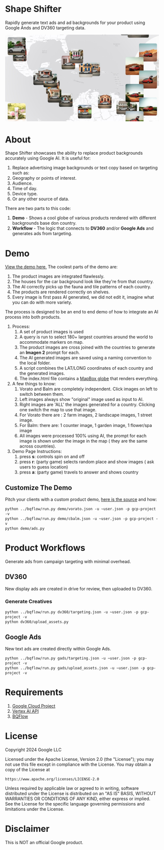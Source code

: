 # Shape Shifter

Rapidly generate text ads and ad backgrounds for your product using Google Ands and DV360 targeting data.

[![Shape Shifter Demo](docs/shape_shifter_demo.jpg)](https://google-marketing-solutions.github.io/shape_shifter/)

# About 

Shape Shifter showcases the ability to replace product backgrounds
accurately using Google AI.  It is useful for:

1. Replace advertising image backgrounds or text copy based on targeting such as:
  1. Geography or points of interest.
  2. Audience.
  3. Time of day.
  4. Device type.
  5. Or any other source of data.

There are two parts to this code:

1. **Demo** - Shows a cool globe of various products rendered with different backgrounds base don country.
1. **Workflow** - The logic that connects to **DV360** and/or **Google Ads** and generates ads from targeting.

# Demo

[View the demo here.](https://google-marketing-solutions.github.io/shape_shifter/) The coolest parts of the demo are:

1. The product images are integrated flawlessly.
1. The houses for the car background look like they're from that country.
1. The AI correctly picks up the fauna and tile patterns of each country.
1. The products are rendered correctly on shelves.
1. Every image is first pass AI generated, we did not edit it, imagine what you can do with more variety.

The process is designed to be an end to end demo of how to integrate an AI process into both products.

1. Process:
   1. A set of product images is used 
   1. A query is run to select 180+ largest countries around the world to accommodate markers on map.  
   1. The product images are cross joined with the countries to generate an **Imagen 2** prompt for each.  
   1. The AI generated images are saved using a naming convention to the local folder.  
   1. A script combines the LAT/LONG coordinates of each country and the generated images.  
   1. The index.html file contains a [MapBox globe](https://docs.mapbox.com/mapbox-gl-js/api/markers/) that renders everything.
1. A few things to know:  
   1. Vorato and Balm are completely independent. Click images on left to switch between them.  
   2. Left images always show "original" image used as input to AI.  
   3. Right images are 'ALL' the images generated for a country. Clicking one switch the map to use that image.  
   4. For Vorato there are : 2 farm images, 2 landscape images, 1 street image.  
   5. For Balm: there are: 1 counter image, 1 garden image, 1 flower/spa image  
   6. All images were processed 100% using AI, the prompt for each image is shown under the image in the map ( they are the same across countries).
1. Demo Page Instructions:  
   1. press **s**: controls spin on and off  
   2. press **r**: (party game) selects random place and show images ( ask users to guess location)  
   3. press **a**: (party game) travels to answer and shows country  

## Customize The Demo

Pitch your clients with a custom product demo, [here is the source](https://github.com/google-marketing-solutions/shape_shifter/tree/main/demo) and how:

```
python ../bqflow/run.py demo/vorato.json -u ~user.json -p gcp-project -v
python ../bqflow/run.py demo/cbalm.json -u ~user.json -p gcp-project -v
python demo/ads.py 
```

# Product Workflows

Generate ads from campaign targeting with minimal overhead.

## DV360

New display ads are created in drive for review, then uploaded to DV360.

### Generate Creatives

```
python ../bqflow/run.py dv360/targeting.json -u ~user.json -p gcp-project -v
python dv360/upload_assets.py 
```

## Google Ads

New text ads are created directly within Google Ads.  

```
python ../bqflow/run.py gads/targeting.json -u ~user.json -p gcp-project -v
python ../bqflow/run.py gads/upload_assets.json -u ~user.json -p gcp-project -v
```

# Requirements
1. [Google Cloud Project](https://cloud.google.com)
1. [Vertex AI API](https://console.cloud.google.com/marketplace/product/google/aiplatform.googleapis.com)
1. [BQFlow](https://github.com/google-marketing-solutions/bqflow)

# License

Copyright 2024 Google LLC

Licensed under the Apache License, Version 2.0 (the "License");
you may not use this file except in compliance with the License.
You may obtain a copy of the License at

    https://www.apache.org/licenses/LICENSE-2.0

Unless required by applicable law or agreed to in writing, software
distributed under the License is distributed on an "AS IS" BASIS,
WITHOUT WARRANTIES OR CONDITIONS OF ANY KIND, either express or implied.
See the License for the specific language governing permissions and
limitations under the License.

# Disclaimer

This is NOT an official Google product.
